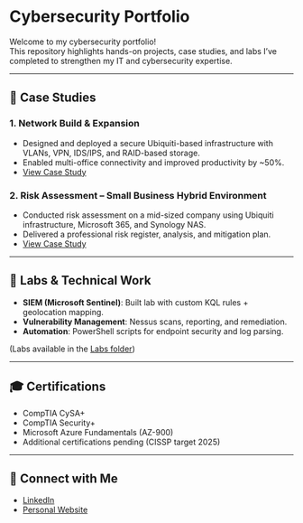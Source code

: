# Cybersecurity Portfolio

Welcome to my cybersecurity portfolio!  
This repository highlights hands-on projects, case studies, and labs I’ve completed to strengthen my IT and cybersecurity expertise.

---

## 📑 Case Studies
### 1. Network Build & Expansion
- Designed and deployed a secure Ubiquiti-based infrastructure with VLANs, VPN, IDS/IPS, and RAID-based storage.
- Enabled multi-office connectivity and improved productivity by ~50%.
- [View Case Study](Network_Build/Network_Build_Case_Study.pdf)

### 2. Risk Assessment – Small Business Hybrid Environment
- Conducted risk assessment on a mid-sized company using Ubiquiti infrastructure, Microsoft 365, and Synology NAS.
- Delivered a professional risk register, analysis, and mitigation plan.
- [View Case Study](Risk_Assessment_Case_Study.pdf)

---

## 🧪 Labs & Technical Work
- **SIEM (Microsoft Sentinel)**: Built lab with custom KQL rules + geolocation mapping.
- **Vulnerability Management**: Nessus scans, reporting, and remediation.
- **Automation**: PowerShell scripts for endpoint security and log parsing.

(Labs available in the [Labs folder](Labs/))

---

## 🎓 Certifications
- CompTIA CySA+
- CompTIA Security+
- Microsoft Azure Fundamentals (AZ-900)
- Additional certifications pending (CISSP target 2025)

---

## 🔗 Connect with Me
- [LinkedIn](https://linkedin.com/in/YOUR-LINK)
- [Personal Website](http://resume.upsec.pro)
